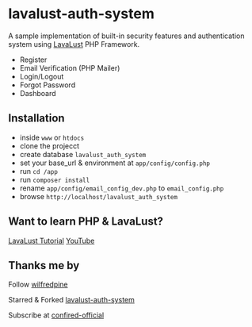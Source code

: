 # lavalust-auth-system
A sample implementation of built-in security features and authentication system using [LavaLust](https://github.com/ronmarasigan/LavaLust) PHP Framework.


- Register
- Email Verification (PHP Mailer)
- Login/Logout
- Forgot Password
- Dashboard <User Role Management>

## Installation

- inside `www` or `htdocs`
- clone the projecct
- create database `lavalust_auth_system`
- set your base_url & environment at `app/config/config.php`
- run `cd /app`
- run `composer install`
- rename `app/config/email_config_dev.php` to `email_config.php`
- browse `http://localhost/lavalust_auth_system`

## Want to learn PHP & LavaLust?

[LavaLust Tutorial](https://github.com/ronmarasigan/LavaLust)
[YouTube](https://www.youtube.com/@confired-official/)

## Thanks me by

Follow [wilfredpine](https://github.com/wilfredpine/wilfredpine)

Starred & Forked [lavalust-auth-system](https://github.com/wilfredpine/lavalust-auth-system)

Subscribe at [confired-official](https://www.youtube.com/@confired-official/)




